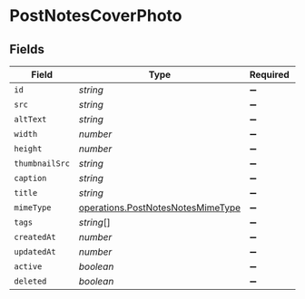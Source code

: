 # PostNotesCoverPhoto


## Fields

| Field                                                                                  | Type                                                                                   | Required                                                                               | Description                                                                            |
| -------------------------------------------------------------------------------------- | -------------------------------------------------------------------------------------- | -------------------------------------------------------------------------------------- | -------------------------------------------------------------------------------------- |
| `id`                                                                                   | *string*                                                                               | :heavy_minus_sign:                                                                     | N/A                                                                                    |
| `src`                                                                                  | *string*                                                                               | :heavy_minus_sign:                                                                     | N/A                                                                                    |
| `altText`                                                                              | *string*                                                                               | :heavy_minus_sign:                                                                     | N/A                                                                                    |
| `width`                                                                                | *number*                                                                               | :heavy_minus_sign:                                                                     | N/A                                                                                    |
| `height`                                                                               | *number*                                                                               | :heavy_minus_sign:                                                                     | N/A                                                                                    |
| `thumbnailSrc`                                                                         | *string*                                                                               | :heavy_minus_sign:                                                                     | N/A                                                                                    |
| `caption`                                                                              | *string*                                                                               | :heavy_minus_sign:                                                                     | N/A                                                                                    |
| `title`                                                                                | *string*                                                                               | :heavy_minus_sign:                                                                     | N/A                                                                                    |
| `mimeType`                                                                             | [operations.PostNotesNotesMimeType](../../models/operations/postnotesnotesmimetype.md) | :heavy_minus_sign:                                                                     | N/A                                                                                    |
| `tags`                                                                                 | *string*[]                                                                             | :heavy_minus_sign:                                                                     | N/A                                                                                    |
| `createdAt`                                                                            | *number*                                                                               | :heavy_minus_sign:                                                                     | N/A                                                                                    |
| `updatedAt`                                                                            | *number*                                                                               | :heavy_minus_sign:                                                                     | N/A                                                                                    |
| `active`                                                                               | *boolean*                                                                              | :heavy_minus_sign:                                                                     | N/A                                                                                    |
| `deleted`                                                                              | *boolean*                                                                              | :heavy_minus_sign:                                                                     | N/A                                                                                    |